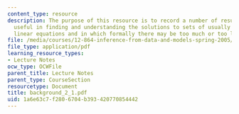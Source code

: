 ```yaml
---
content_type: resource
description: The purpose of this resource is to record a number of results which are
  useful in finding and understanding the solutions to sets of usually noisy simultaneous
  linear equations and in which formally there may be too much or too little information.
file: /media/courses/12-864-inference-from-data-and-models-spring-2005/1a6e63c7f2806704b393420770854442_background_2_1.pdf
file_type: application/pdf
learning_resource_types:
- Lecture Notes
ocw_type: OCWFile
parent_title: Lecture Notes
parent_type: CourseSection
resourcetype: Document
title: background_2_1.pdf
uid: 1a6e63c7-f280-6704-b393-420770854442
---
```

